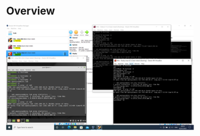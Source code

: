 # Overview

<kbd> [![Snapshot](../../assets/images/virtualbox-windows/overview/hostname-ping-check.png "Overview")](../../assets/images/virtualbox-windows/overview/hostname-ping-check.png) </kbd>
